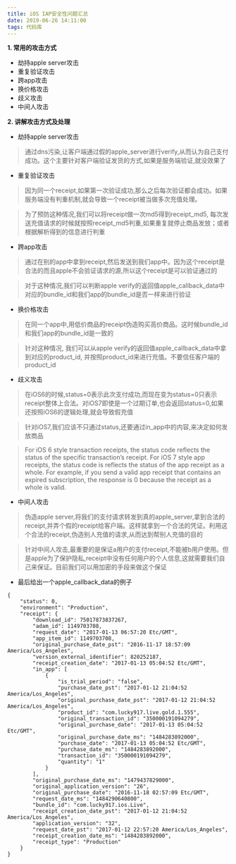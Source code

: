 ```yaml
---
title: iOS IAP安全性问题汇总
date: 2019-06-26 14:11:00
tags: 代码库
---
```


**1. 常用的攻击方式**
* 劫持apple server攻击
* 重复验证攻击
* 跨app攻击
* 换价格攻击
* 歧义攻击
* 中间人攻击

**2. 讲解攻击方式及处理**

* 劫持apple server攻击

> 通过dns污染,让客户端通过假的apple_server进行verify,从而认为自己支付成功。这个主要针对客户端验证发货的方式,如果是服务端验证,就没效果了

* 重复验证攻击

> 因为同一个receipt,如果第一次验证成功,那么之后每次验证都会成功。如果服务端没有判重机制,就会导致一个receipt被当做多次充值处理。

> 为了预防这种情况,我们可以将receipt做一次md5得到receipt_md5, 每次发送充值请求的时候就按照receipt_md5判重,如果重复就停止商品发放；或者根据解析得到的信息进行判重

* 跨app攻击

> 通过在别的app中拿到receipt,然后发送到我们app中。因为这个receipt是合法的而且apple不会验证请求的源,所以这个receipt是可以验证通过的

> 对于这种情况,我们可以判断apple verify的返回值apple_callback_data中对应的bundle_id和我们app的bundle_id是否一样来进行验证

* 换价格攻击

> 在同一个app中,用低价商品的receipt伪造购买高价商品。这时候bundle_id和我们app的bundle_id是一致的

> 针对这种情况, 我们可以从apple verify的返回值apple_callback_data中拿到对应的product_id, 并按照product_id来进行充值。不要信任客户端的product_id

* 歧义攻击

> 在iOS6的时候,status=0表示此次支付成功,而现在变为status=0只表示receipt整体上合法。对iOS7即使是一个过期订单,也会返回status=0,如果还按照iOS6的逻辑处理,就会导致假充值

> 针对iOS7,我们应该不只通过status,还要通过in_app中的内容,来决定如何发放商品

> For iOS 6 style transaction receipts, the status code reflects the status of the specific transaction’s receipt.
For iOS 7 style app receipts, the status code is reflects the status of the app receipt as a whole. For example, if you send a valid app receipt that contains an expired subscription, the response is 0 because the receipt as a whole is valid.

* 中间人攻击

> 伪造apple server,将我们的支付请求转发到真的apple_server,拿到合法的receipt,并弄个假的receipt给客户端。这样就拿到一个合法的凭证。利用这个合法的receipt,伪造别人充值的请求,从而达到帮别人充值的目的

> 针对中间人攻击,最重要的是保证a用户的支付receipt,不能被b用户使用。但是apple为了保护隐私,receipt中没有任何用户的个人信息,这就需要我们自己来保证。目前我们可以用加密的手段来做这个保证

* 最后给出一个apple_callback_data的例子
```
{
    "status": 0,
    "environment": "Production",
    "receipt": {
        "download_id": 75017873837267,
        "adam_id": 1149703708,
        "request_date": "2017-01-13 06:57:20 Etc/GMT",
        "app_item_id": 1149703708,
        "original_purchase_date_pst": "2016-11-17 18:57:09 America/Los_Angeles",
        "version_external_identifier": 820252187,
        "receipt_creation_date": "2017-01-13 05:04:52 Etc/GMT",
        "in_app": [
            {
                "is_trial_period": "false",
                "purchase_date_pst": "2017-01-12 21:04:52 America/Los_Angeles",
                "original_purchase_date_pst": "2017-01-12 21:04:52 America/Los_Angeles",
                "product_id": "com.lucky917.live.gold.1.555",
                "original_transaction_id": "350000191094279",
                "original_purchase_date": "2017-01-13 05:04:52 Etc/GMT",
                "original_purchase_date_ms": "1484283892000",
                "purchase_date": "2017-01-13 05:04:52 Etc/GMT",
                "purchase_date_ms": "1484283892000",
                "transaction_id": "350000191094279",
                "quantity": "1"
            }
        ],
        "original_purchase_date_ms": "1479437829000",
        "original_application_version": "26",
        "original_purchase_date": "2016-11-18 02:57:09 Etc/GMT",
        "request_date_ms": "1484290640800",
        "bundle_id": "com.lucky917.ios.Live",
        "receipt_creation_date_pst": "2017-01-12 21:04:52 America/Los_Angeles",
        "application_version": "32",
        "request_date_pst": "2017-01-12 22:57:20 America/Los_Angeles",
        "receipt_creation_date_ms": "1484283892000",
        "receipt_type": "Production"
    }
}
```
